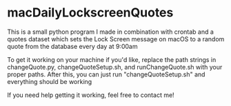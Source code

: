# macDailyLockscreenQuotes
This is a small python program I made in combination with crontab and a quotes dataset which sets the Lock Screen message on macOS to a random quote from the database every day at 9:00am

To get it working on your machine if you'd like, replace the path strings in changeQuote.py, changeQuoteSetup.sh, and runChangeQuote.sh with your proper paths. After this, you can just run "changeQuoteSetup.sh" and everything should be working

If you need help getting it working, feel free to contact me!
